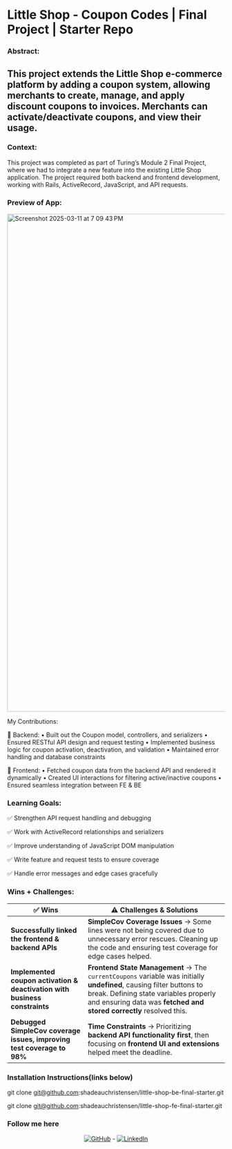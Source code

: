 # Little Shop - Coupon Codes | Final Project | Starter Repo

### Abstract:
This project extends the **Little Shop** e-commerce platform by adding a **coupon system**, allowing merchants to create, manage, and apply discount coupons to invoices. Merchants can **activate/deactivate** coupons, and view their usage.
---
### Context:
This project was completed as part of Turing’s Module 2 Final Project, where we had to integrate a new feature into the existing Little Shop application. The project required both backend and frontend development, working with Rails, ActiveRecord, JavaScript, and API requests.

### Preview of App:
<img width="1150" alt="Screenshot 2025-03-11 at 7 09 43 PM" src="https://github.com/user-attachments/assets/9158f982-4131-45fb-b735-bdce1d00bf8b" />



My Contributions:

🔹 Backend:
	•	Built out the Coupon model, controllers, and serializers
	•	Ensured RESTful API design and request testing
	•	Implemented business logic for coupon activation, deactivation, and validation
	•	Maintained error handling and database constraints

🔹 Frontend:
	•	Fetched coupon data from the backend API and rendered it dynamically
	•	Created UI interactions for filtering active/inactive coupons
	•	Ensured seamless integration between FE & BE

### Learning Goals:

✅ Strengthen API request handling and debugging

✅ Work with ActiveRecord relationships and serializers

✅ Improve understanding of JavaScript DOM manipulation

✅ Write feature and request tests to ensure coverage

✅ Handle error messages and edge cases gracefully

### Wins + Challenges:

| ✅ Wins  | ⚠️ Challenges & Solutions  |
|-------------------------------|----------------------------------------------------------------------------------------------------------------------------------|
| **Successfully linked the frontend & backend APIs** | **SimpleCov Coverage Issues** → Some lines were not being covered due to unnecessary error rescues. Cleaning up the code and ensuring test coverage for edge cases helped.  |
| **Implemented coupon activation & deactivation with business constraints** | **Frontend State Management** → The `currentCoupons` variable was initially **undefined**, causing filter buttons to break. Defining state variables properly and ensuring data was **fetched and stored correctly** resolved this.  |
| **Debugged SimpleCov coverage issues, improving test coverage to 98%** | **Time Constraints** → Prioritizing **backend API functionality first**, then focusing on **frontend UI and extensions** helped meet the deadline.  |



### Installation Instructions(links below)

git clone git@github.com:shadeauchristensen/little-shop-be-final-starter.git

git clone git@github.com:shadeauchristensen/little-shop-fe-final-starter.git


### Follow me here
<div align="center">

[![GitHub](https://img.shields.io/badge/GitHub-Profile-black?logo=github&style=for-the-badge)](https://github.com/shadeauchristensen) - [![LinkedIn](https://img.shields.io/badge/LinkedIn-Profile-blue?logo=linkedin&style=for-the-badge)](https://www.linkedin.com/in/shadeauchristensen/)

</div>
